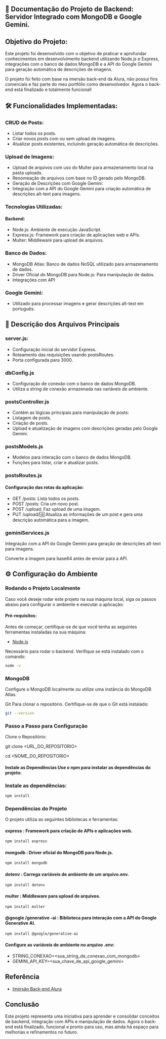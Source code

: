 
## 👜 Documentação do Projeto de Backend: Servidor Integrado com MongoDB e Google Gemini.

##  Objetivo do Projeto:

Este projeto foi desenvolvido com o objetivo de praticar e aprofundar conhecimentos em desenvolvimento backend utilizando Node.js e Express, integrações com o banco de dados MongoDB e a API do Google Gemini para geração automática de descrições de imagens. 

O projeto foi feito com base na imersão back-end da Alura, não possui fins comerciais e faz parte do meu portfólio como desenvolvedor. Agora o back-end está finalizado e totalmente funcional!

## 🛠 Funcionalidades Implementadas:

### CRUD de Posts:

- Listar todos os posts.
- Criar novos posts com ou sem upload de imagens.
- Atualizar posts existentes, incluindo geração automática de descrições.

### Upload de Imagens:

- Upload de arquivos com uso do Multer para armazenamento local na pasta uploads.
- Renomeação de arquivos com base no ID gerado pelo MongoDB.
- Geração de Descrições com Google Gemini:
- Integração com a API do Google Gemini para criação automática de descrições alt-text para imagens.

### Tecnologias Utilizadas:

#### Backend:

- Node.js: Ambiente de execução JavaScript.
- Express.js: Framework para criação de aplicações web e APIs.
- Multer: Middleware para upload de arquivos.

### Banco de Dados:

- MongoDB Atlas: Banco de dados NoSQL utilizado para armazenamento de dados.
- Driver Oficial do MongoDB para Node.js: Para manipulação de dados.
- Integrações com API

### Google Gemini:

- Utilizado para processar imagens e gerar descrições alt-text em português.

## 📄 Descrição dos Arquivos Principais

### server.js:

- Configuração inicial do servidor Express.
- Roteamento das requisições usando postsRoutes.
- Porta configurada para 3000.

### dbConfig.js

- Configuração de conexão com o banco de dados MongoDB.
- Utiliza a string de conexão armazenada nas variáveis de ambiente.

### postsController.js

- Contém as lógicas principais para manipulação de posts:
- Listagem de posts.
- Criação de posts.
- Upload e atualização de imagens com descrições geradas pelo Google Gemini.

### postsModels.js

- Modelos para interação com o banco de dados MongoDB.
- Funções para listar, criar e atualizar posts.

### postsRoutes.js

#### Configuração das rotas da aplicação:

- GET /posts: Lista todos os posts.
- POST /posts: Cria um novo post.
- POST /upload: Faz upload de uma imagem.
- PUT /upload/:id: Atualiza as informações de um post e gera uma descrição automática para a imagem.

### geminiServices.js

Integração com a API do Google Gemini para geração de descrições alt-text para imagens.

Converte a imagem para base64 antes de enviar para a API.

## ⚙ Configuração do Ambiente

### Rodando o Projeto Localmente

Caso você deseje rodar este projeto na sua máquina local, siga os passos abaixo para configurar o ambiente e executar a aplicação:

#### Pré-requisitos:

Antes de começar, certifique-se de que você tenha as seguintes ferramentas instaladas na sua máquina:

 - [Node.js](https://nodejs.org/)

Necessário para rodar o backend. Verifique se está instalado com o comando:
```bash
node -v
```
### MongoDB
Configure o MongoDB localmente ou utilize uma instância do MongoDB Atlas.

Git
Para clonar o repositório. Certifique-se de que o Git está instalado:

```bash
git --version
```

### Passo a Passo para Configuração

Clone o Repositório:

git clone <URL_DO_REPOSITORIO>

cd <NOME_DO_REPOSITORIO>

#### Instale as Dependências Use o npm para instalar as dependências do projeto:

### Instale as dependências:

```bash
npm install
```

### Dependências do Projeto

O projeto utiliza as seguintes bibliotecas e ferramentas:

#### express : Framework para criação de APIs e aplicações web.
```bash
npm install express
```
#### mongodb : Driver oficial do MongoDB para Node.js.
```bash
npm install mongodb
```
#### dotenv : Carrega variáveis ​​de ambiente de um arquivo.env.
```bash
npm install dotenv
```
#### multer : Middleware para upload de arquivos.

```bash
npm install multer
```

#### @google /generative -ai : Biblioteca para interação com a API do Google Generative AI.

```bash
npm install @google/generative-ai
```

#### Configure as variáveis de ambiente no arquivo .env:

- STRING_CONEXAO=<sua_string_de_conexao_com_mongodb>
- GEMINI_API_KEY=<sua_chave_de_api_google_gemini>


## Referência

 - [Imersão Back-end Alura](https://www.alura.com.br/)

## Conclusão

Este projeto representa uma iniciativa para aprender e consolidar conceitos de backend, integração com APIs e manipulação de dados. Agora o back-end está finalizado, funcional e pronto para uso, mas ainda há espaço para melhorias e refinamentos no futuro.
